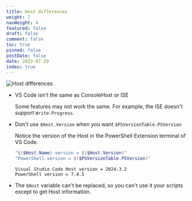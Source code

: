 ```yaml
---
title: Host differences
weight: 7
navWeight: 4
featured: false
draft: false
comment: false
toc: true
pinned: false
postDate: false
date: 2023-07-29
index: true
---
```

<!-- markdownlint-disable MD041 -->
![Host differences][01]

- VS Code isn't the same as ConsoleHost or ISE

  Some features may not work the same. For example, the ISE doesn't support `Write-Progress`.

- Don't use `$Host.Version` when you want `$PSVersionTable.PSVersion`

  Notice the version of the Host in the PowerShell Extension terminal of VS Code.

  ```powershell
  "$($Host.Name) version = $($Host.Version)"
  "PowerShell version = $($PSVersionTable.PSVersion)"
  ```

  ```Output
  Visual Studio Code Host version = 2024.3.2
  PowerShell version = 7.4.5
  ```

- The `$Host` variable can't be replaced, so you can't use it your scripts except to get Host
  information.

<!-- link references -->
[01]: ./images/psprofiles/slide07.png
